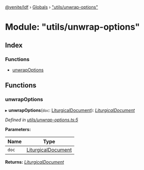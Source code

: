 [@venite/ldf](../README.md) › [Globals](../globals.md) › ["utils/unwrap-options"](_utils_unwrap_options_.md)

# Module: "utils/unwrap-options"

## Index

### Functions

* [unwrapOptions](_utils_unwrap_options_.md#unwrapoptions)

## Functions

###  unwrapOptions

▸ **unwrapOptions**(`doc`: [LiturgicalDocument](../classes/_liturgical_document_.liturgicaldocument.md)): *[LiturgicalDocument](../classes/_liturgical_document_.liturgicaldocument.md)*

*Defined in [utils/unwrap-options.ts:5](https://github.com/gbj/venite/blob/75361935/ldf/src/utils/unwrap-options.ts#L5)*

**Parameters:**

Name | Type |
------ | ------ |
`doc` | [LiturgicalDocument](../classes/_liturgical_document_.liturgicaldocument.md) |

**Returns:** *[LiturgicalDocument](../classes/_liturgical_document_.liturgicaldocument.md)*
